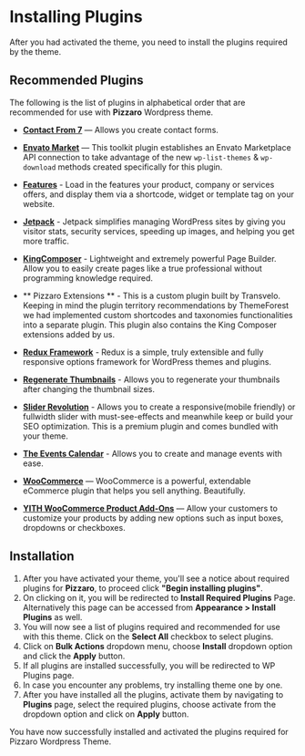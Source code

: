 # Installing Plugins

After you had activated the theme, you need to install the plugins required by the theme.

## Recommended Plugins

The following is the list of plugins in alphabetical order that are recommended for use with **Pizzaro** Wordpress theme.

* **[Contact From 7](https://wordpress.org/plugins/contact-form-7/)** — Allows you create contact forms.

* **[Envato Market](https://github.com/envato/wp-envato-market)** — This toolkit plugin establishes an Envato Marketplace API connection to take advantage of the new `wp-list-themes` & `wp-download` methods created specifically for this plugin.

* **[Features](https://wordpress.org/plugins/features-by-woothemes/)** - Load in the features your product, company or services offers, and display them via a shortcode, widget or template tag on your website.

* **[Jetpack](https://wordpress.org/plugins/jetpack/)** - Jetpack simplifies managing WordPress sites by giving you visitor stats, security services, speeding up images, and helping you get more traffic.

* **[KingComposer](https://wordpress.org/plugins/kingcomposer/)** - Lightweight and extremely powerful Page Builder. Allow you to easily create pages like a true professional without programming knowledge required.

* ** Pizzaro Extensions ** - This is a custom plugin built by Transvelo. Keeping in mind the plugin territory recommendations by ThemeForest we had implemented custom shortcodes and taxonomies functionalities into a separate plugin. This plugin also contains the King Composer extensions added by us.

* **[Redux Framework](https://wordpress.org/plugins/redux-framework/)** - Redux is a simple, truly extensible and fully responsive options framework for WordPress themes and plugins.

* **[Regenerate Thumbnails](https://wordpress.org/plugins/regenerate-thumbnails/)** - Allows you to regenerate your thumbnails after changing the thumbnail sizes.

* **[Slider Revolution](http://codecanyon.net/item/slider-revolution-responsive-wordpress-plugin/2751380/)** - Allows you to create a responsive(mobile friendly) or fullwidth slider with must-see-effects and meanwhile keep or build your SEO optimization. This is a premium plugin and comes bundled with your theme.

* **[The Events Calendar](https://wordpress.org/plugins/the-events-calendar/)** - Allows you to create and manage events with ease.

* **[WooCommerce](https://wordpress.org/plugins/woocommerce/)** — WooCommerce is a powerful, extendable eCommerce plugin that helps you sell anything. Beautifully.

* **[YITH WooCommerce Product Add-Ons](https://wordpress.org/plugins/yith-woocommerce-product-add-ons/)** — Allow your customers to customize your products by adding new options such as input boxes, dropdowns or checkboxes.


## Installation

1. After you have activated your theme, you'll see a notice about required plugins for **Pizzaro**, to proceed click **"Begin installing plugins"**.
2. On clicking on it, you will be redirected to **Install Required Plugins** Page. Alternatively this page can be accessed from **Appearance > Install Plugins** as well.
3. You will now see a list of plugins required and recommended for use with this theme. Click on the **Select All** checkbox to select plugins.
4. Click on **Bulk Actions** dropdown menu, choose **Install** dropdown option and click the **Apply** button.
5. If all plugins are installed successfully, you will be redirected to WP Plugins page.
6. In case you encounter any problems, try installing theme one by one.
7. After you have installed all the plugins, activate them by navigating to **Plugins** page, select the required plugins, choose activate from the dropdown option and click on **Apply** button.

You have now successfully installed and activated the plugins required for Pizzaro Wordpress Theme.

